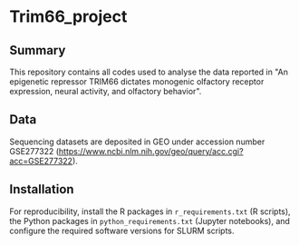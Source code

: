 # Trim66_project
## Summary
This repository contains all codes used to analyse the data reported in "An epigenetic repressor TRIM66 dictates monogenic olfactory receptor expression, neural activity, and olfactory behavior".
## Data
Sequencing datasets are deposited in GEO under accession number GSE277322 (https://www.ncbi.nlm.nih.gov/geo/query/acc.cgi?acc=GSE277322).
## Installation
For reproducibility, install the R packages in `r_requirements.txt` (R scripts), the Python packages in `python_requirements.txt` (Jupyter notebooks), and configure the required software versions for SLURM scripts.

